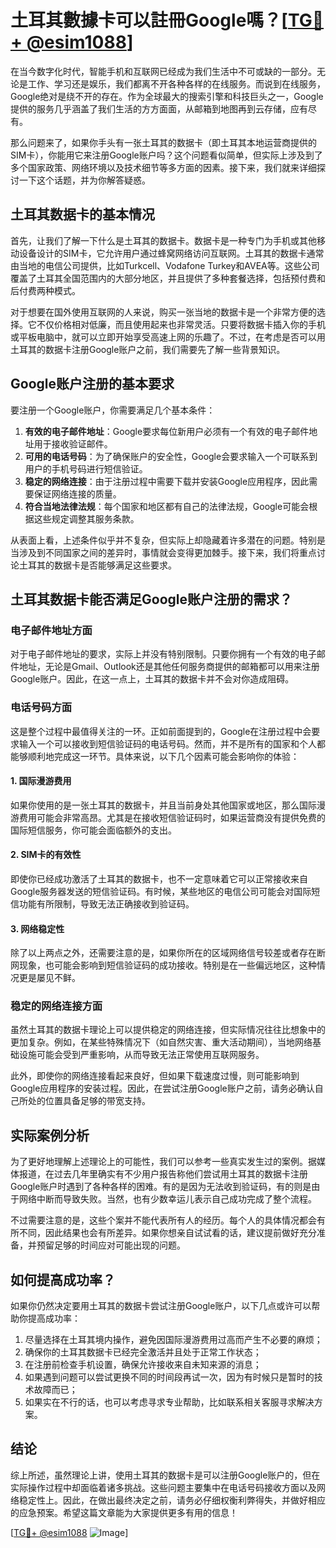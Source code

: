# 土耳其數據卡可以註冊Google嗎？[[TG💪+ @esim1088](https://t.me/s/esim1088)]

在当今数字化时代，智能手机和互联网已经成为我们生活中不可或缺的一部分。无论是工作、学习还是娱乐，我们都离不开各种各样的在线服务。而说到在线服务，Google绝对是绕不开的存在。作为全球最大的搜索引擎和科技巨头之一，Google提供的服务几乎涵盖了我们生活的方方面面，从邮箱到地图再到云存储，应有尽有。

那么问题来了，如果你手头有一张土耳其的数据卡（即土耳其本地运营商提供的SIM卡），你能用它来注册Google账户吗？这个问题看似简单，但实际上涉及到了多个国家政策、网络环境以及技术细节等多方面的因素。接下来，我们就来详细探讨一下这个话题，并为你解答疑惑。

## 土耳其数据卡的基本情况

首先，让我们了解一下什么是土耳其的数据卡。数据卡是一种专门为手机或其他移动设备设计的SIM卡，它允许用户通过蜂窝网络访问互联网。土耳其的数据卡通常由当地的电信公司提供，比如Turkcell、Vodafone Turkey和AVEA等。这些公司覆盖了土耳其全国范围内的大部分地区，并且提供了多种套餐选择，包括预付费和后付费两种模式。

对于想要在国外使用互联网的人来说，购买一张当地的数据卡是一个非常方便的选择。它不仅价格相对低廉，而且使用起来也非常灵活。只要将数据卡插入你的手机或平板电脑中，就可以立即开始享受高速上网的乐趣了。不过，在考虑是否可以用土耳其的数据卡注册Google账户之前，我们需要先了解一些背景知识。

## Google账户注册的基本要求

要注册一个Google账户，你需要满足几个基本条件：

1. **有效的电子邮件地址**：Google要求每位新用户必须有一个有效的电子邮件地址用于接收验证邮件。
2. **可用的电话号码**：为了确保账户的安全性，Google会要求输入一个可联系到用户的手机号码进行短信验证。
3. **稳定的网络连接**：由于注册过程中需要下载并安装Google应用程序，因此需要保证网络连接的质量。
4. **符合当地法律法规**：每个国家和地区都有自己的法律法规，Google可能会根据这些规定调整其服务条款。

从表面上看，上述条件似乎并不复杂，但实际上却隐藏着许多潜在的问题。特别是当涉及到不同国家之间的差异时，事情就会变得更加棘手。接下来，我们将重点讨论土耳其的数据卡是否能够满足这些要求。

## 土耳其数据卡能否满足Google账户注册的需求？

### 电子邮件地址方面

对于电子邮件地址的要求，实际上并没有特别限制。只要你拥有一个有效的电子邮件地址，无论是Gmail、Outlook还是其他任何服务商提供的邮箱都可以用来注册Google账户。因此，在这一点上，土耳其的数据卡并不会对你造成阻碍。

### 电话号码方面

这是整个过程中最值得关注的一环。正如前面提到的，Google在注册过程中会要求输入一个可以接收到短信验证码的电话号码。然而，并不是所有的国家和个人都能够顺利地完成这一环节。具体来说，以下几个因素可能会影响你的体验：

#### 1. 国际漫游费用
如果你使用的是一张土耳其的数据卡，并且当前身处其他国家或地区，那么国际漫游费用可能会非常高昂。尤其是在接收短信验证码时，如果运营商没有提供免费的国际短信服务，你可能会面临额外的支出。

#### 2. SIM卡的有效性
即使你已经成功激活了土耳其的数据卡，也不一定意味着它可以正常接收来自Google服务器发送的短信验证码。有时候，某些地区的电信公司可能会对国际短信功能有所限制，导致无法正确接收到验证码。

#### 3. 网络稳定性
除了以上两点之外，还需要注意的是，如果你所在的区域网络信号较差或者存在断网现象，也可能会影响到短信验证码的成功接收。特别是在一些偏远地区，这种情况更是屡见不鲜。

### 稳定的网络连接方面

虽然土耳其的数据卡理论上可以提供稳定的网络连接，但实际情况往往比想象中的更加复杂。例如，在某些特殊情况下（如自然灾害、重大活动期间），当地网络基础设施可能会受到严重影响，从而导致无法正常使用互联网服务。

此外，即使你的网络连接看起来良好，但如果下载速度过慢，则可能影响到Google应用程序的安装过程。因此，在尝试注册Google账户之前，请务必确认自己所处的位置具备足够的带宽支持。

## 实际案例分析

为了更好地理解上述理论上的可能性，我们可以参考一些真实发生过的案例。据媒体报道，在过去几年里确实有不少用户报告称他们尝试用土耳其的数据卡注册Google账户时遇到了各种各样的困难。有的是因为无法收到验证码，有的则是由于网络中断而导致失败。当然，也有少数幸运儿表示自己成功完成了整个流程。

不过需要注意的是，这些个案并不能代表所有人的经历。每个人的具体情况都会有所不同，因此结果也会有所差异。如果你想亲自试试看的话，建议提前做好充分准备，并预留足够的时间应对可能出现的问题。

## 如何提高成功率？

如果你仍然决定要用土耳其的数据卡尝试注册Google账户，以下几点或许可以帮助你提高成功率：

1. 尽量选择在土耳其境内操作，避免因国际漫游费用过高而产生不必要的麻烦；
2. 确保你的土耳其数据卡已经完全激活并且处于正常工作状态；
3. 在注册前检查手机设置，确保允许接收来自未知来源的消息；
4. 如果遇到问题可以尝试更换不同的时间段再试一次，因为有时候只是暂时的技术故障而已；
5. 如果实在不行的话，也可以考虑寻求专业帮助，比如联系相关客服寻求解决方案。

## 结论

综上所述，虽然理论上讲，使用土耳其的数据卡是可以注册Google账户的，但在实际操作过程中却面临着诸多挑战。这些问题主要集中在电话号码接收方面以及网络稳定性上。因此，在做出最终决定之前，请务必仔细权衡利弊得失，并做好相应的应急预案。希望这篇文章能为大家提供更多有用的信息！

[[TG💪+ @esim1088](https://t.me/s/esim1088) ![Image](https://i.postimg.cc/4NQfJmqS/Snipaste-2025-05-13-00-14-12.png)]